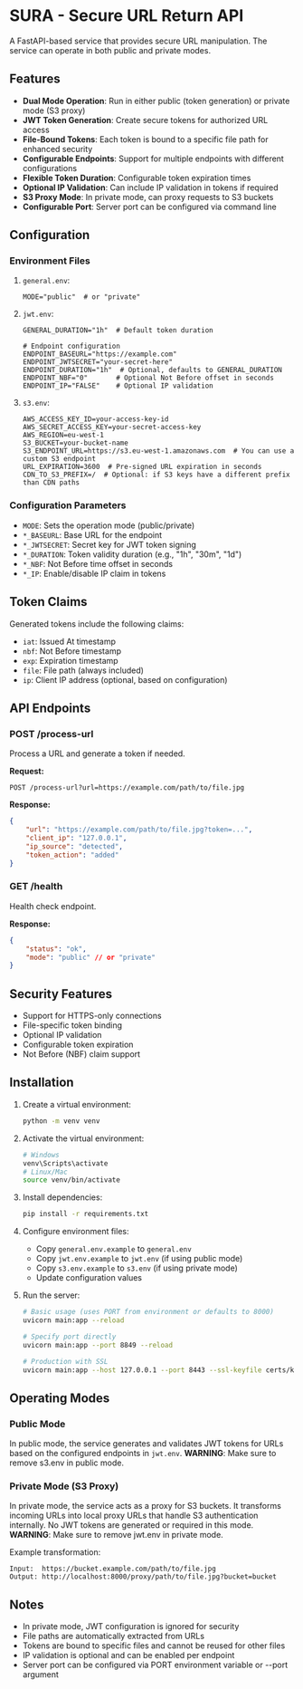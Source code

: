 # SURA - Secure URL Return API

A FastAPI-based service that provides secure URL manipulation. The service can operate in both public and private modes.

## Features

- **Dual Mode Operation**: Run in either public (token generation) or private mode (S3 proxy)
- **JWT Token Generation**: Create secure tokens for authorized URL access
- **File-Bound Tokens**: Each token is bound to a specific file path for enhanced security
- **Configurable Endpoints**: Support for multiple endpoints with different configurations
- **Flexible Token Duration**: Configurable token expiration times
- **Optional IP Validation**: Can include IP validation in tokens if required
- **S3 Proxy Mode**: In private mode, can proxy requests to S3 buckets
- **Configurable Port**: Server port can be configured via command line

## Configuration

### Environment Files

1. `general.env`:
   ```
   MODE="public"  # or "private"
   ```

2. `jwt.env`:
   ```
   GENERAL_DURATION="1h"  # Default token duration

   # Endpoint configuration
   ENDPOINT_BASEURL="https://example.com"
   ENDPOINT_JWTSECRET="your-secret-here"
   ENDPOINT_DURATION="1h"  # Optional, defaults to GENERAL_DURATION
   ENDPOINT_NBF="0"       # Optional Not Before offset in seconds
   ENDPOINT_IP="FALSE"    # Optional IP validation
   ```

3. `s3.env`:
   ```
   AWS_ACCESS_KEY_ID=your-access-key-id
   AWS_SECRET_ACCESS_KEY=your-secret-access-key
   AWS_REGION=eu-west-1
   S3_BUCKET=your-bucket-name
   S3_ENDPOINT_URL=https://s3.eu-west-1.amazonaws.com  # You can use a custom S3 endpoint
   URL_EXPIRATION=3600  # Pre-signed URL expiration in seconds
   CDN_TO_S3_PREFIX=/  # Optional: if S3 keys have a different prefix than CDN paths
   ```

### Configuration Parameters

- `MODE`: Sets the operation mode (public/private)
- `*_BASEURL`: Base URL for the endpoint
- `*_JWTSECRET`: Secret key for JWT token signing
- `*_DURATION`: Token validity duration (e.g., "1h", "30m", "1d")
- `*_NBF`: Not Before time offset in seconds
- `*_IP`: Enable/disable IP claim in tokens

## Token Claims

Generated tokens include the following claims:
- `iat`: Issued At timestamp
- `nbf`: Not Before timestamp
- `exp`: Expiration timestamp
- `file`: File path (always included)
- `ip`: Client IP address (optional, based on configuration)

## API Endpoints

### POST /process-url

Process a URL and generate a token if needed.

**Request:**
```
POST /process-url?url=https://example.com/path/to/file.jpg
```

**Response:**
```json
{
    "url": "https://example.com/path/to/file.jpg?token=...",
    "client_ip": "127.0.0.1",
    "ip_source": "detected",
    "token_action": "added"
}
```

### GET /health

Health check endpoint.

**Response:**
```json
{
    "status": "ok",
    "mode": "public" // or "private"
}
```

## Security Features

- Support for HTTPS-only connections
- File-specific token binding
- Optional IP validation
- Configurable token expiration
- Not Before (NBF) claim support

## Installation

1. Create a virtual environment:
   ```bash
   python -m venv venv
   ```

2. Activate the virtual environment:
   ```bash
   # Windows
   venv\Scripts\activate
   # Linux/Mac
   source venv/bin/activate
   ```

3. Install dependencies:
   ```bash
   pip install -r requirements.txt
   ```

4. Configure environment files:
   - Copy `general.env.example` to `general.env`
   - Copy `jwt.env.example` to `jwt.env` (if using public mode)
   - Copy `s3.env.example` to `s3.env` (if using private mode)
   - Update configuration values

5. Run the server:
   ```bash
   # Basic usage (uses PORT from environment or defaults to 8000)
   uvicorn main:app --reload

   # Specify port directly
   uvicorn main:app --port 8849 --reload

   # Production with SSL
   uvicorn main:app --host 127.0.0.1 --port 8443 --ssl-keyfile certs/key.pem --ssl-certfile certs/cert.pem
   ```

## Operating Modes

### Public Mode
In public mode, the service generates and validates JWT tokens for URLs based on the configured endpoints in `jwt.env`.
**WARNING**: Make sure to remove s3.env in public mode.

### Private Mode (S3 Proxy)
In private mode, the service acts as a proxy for S3 buckets. It transforms incoming URLs into local proxy URLs that handle S3 authentication internally. No JWT tokens are generated or required in this mode.
**WARNING**: Make sure to remove jwt.env in private mode.

Example transformation:
```
Input:  https://bucket.example.com/path/to/file.jpg
Output: http://localhost:8000/proxy/path/to/file.jpg?bucket=bucket
```

## Notes

- In private mode, JWT configuration is ignored for security
- File paths are automatically extracted from URLs
- Tokens are bound to specific files and cannot be reused for other files
- IP validation is optional and can be enabled per endpoint
- Server port can be configured via PORT environment variable or --port argument
